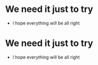 # We need it just to try
* I hope everything will be all right
# We need it just to try
* I hope everything will be all right